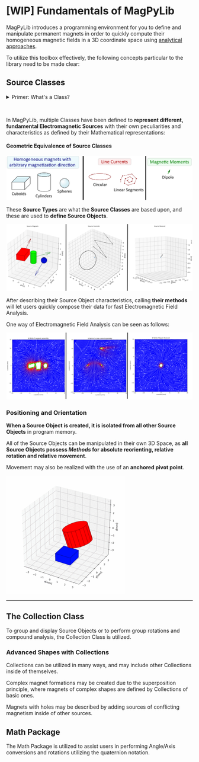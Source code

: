 # [WIP] Fundamentals of MagPyLib

MagPyLib introduces a programming environment for you to define and manipulate permanent magnets in order to quickly compute their homogeneous magnetic fields in a 3D coordinate space using [ analytical approaches][paper]. 

To utilize this toolbox effectively, the following concepts particular to the library need to be made clear:

## Source Classes

<details>
<summary> <a>Primer: What's a Class?</a> </summary>

```eval_rst
.. note::
    A **Class in Object Oriented Programming** stands for **the grouping of Characteristics** that **define an Object** and its **behavior**, which gets **expressed through various Methods**. 
    
    Programmers can define instances of a Class, called Objects, then procedurally interact with these Objects by **updating** their attributes or by **executing** their Methods.
```
</details>

&nbsp;

In MagPyLib, multiple Classes have been defined to **represent different, fundamental Electromagnetic Sources** with their own peculiarities and characteristics as defined by their Mathematical representations:

#### Geometric Equivalence of Source Classes
![](../_static/images/fundamentals/sources.png)

These **Source Types** are what the **Source Classes** are based upon, and these are used to **define Source  Objects**. 




![](../_static/images/fundamentals/sourceClasses.png)


After describing their Source Object characteristics, calling **their methods** will let users quickly compose their data for fast Electromagnetic Field Analysis.

One way of Electromagnetic Field Analysis can be seen as follows:

![Defined Source Objects with their Magnetization Directions on Display](../_static/images/fundamentals/sourceClassesField.png)

### Positioning and Orientation

**When a Source Object is created, it is isolated from all other Source Objects** in program memory.

All of the Source Objects can be manipulated in their own 3D Space, as **all Source Objects possess *Methods* for absolute reorienting, relative rotation and relative movement**.


Movement may also be realized with the use of an **anchored pivot point**.

![](../_static/images/fundamentals/pivot.gif)

---

## The Collection Class

To group and display Source Objects or to perform group rotations and compound analysis, the Collection Class is utilized. 



### Advanced Shapes with Collections

Collections can be utilized in many ways, and may include other Collections inside of themselves. 

Complex magnet formations may be created due to the superposition principle, where magnets of complex shapes are defined by Collections of basic ones.

Magnets with holes may be described by adding sources of conflicting magnetism inside of other sources.



## Math Package

The Math Package is utilized to assist users in performing Angle/Axis conversions and rotations utilizing the quaternion notation.

[paper]: http://mystery-404.herokuapp.com